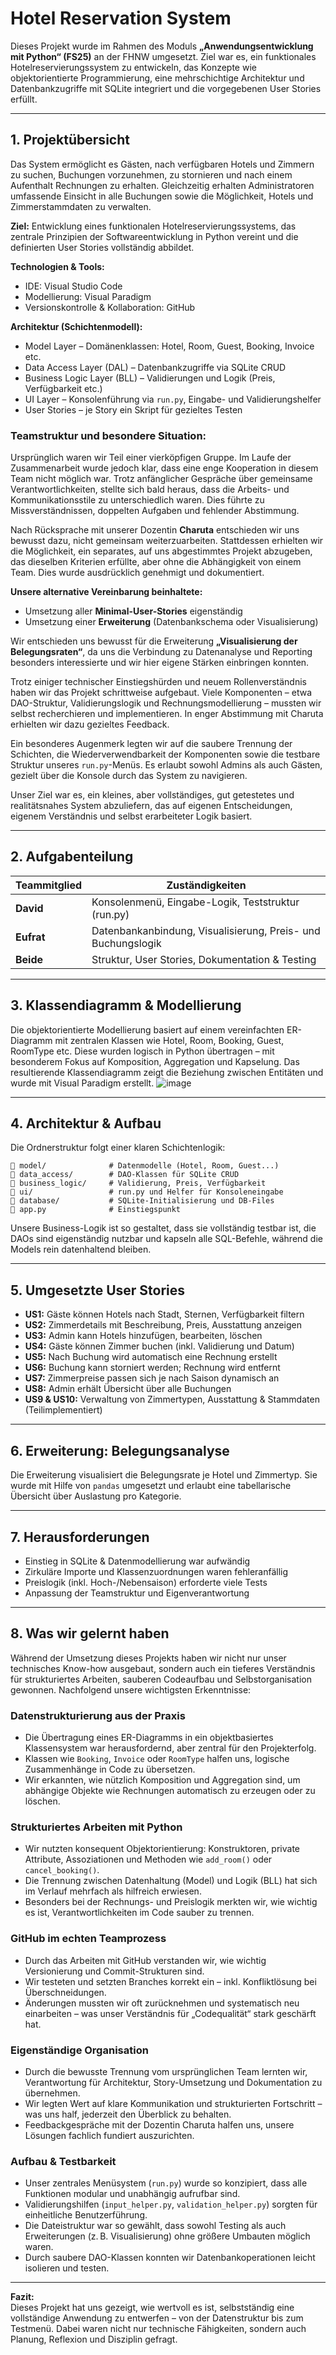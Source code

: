 # Hotel Reservation System

Dieses Projekt wurde im Rahmen des Moduls **„Anwendungsentwicklung mit Python“ (FS25)** an der FHNW umgesetzt. Ziel war es, ein funktionales Hotelreservierungssystem zu entwickeln, das Konzepte wie objektorientierte Programmierung, eine mehrschichtige Architektur und Datenbankzugriffe mit SQLite integriert und die vorgegebenen User Stories erfüllt.

---

## 1. Projektübersicht

Das System ermöglicht es Gästen, nach verfügbaren Hotels und Zimmern zu suchen, Buchungen vorzunehmen, zu stornieren und nach einem Aufenthalt Rechnungen zu erhalten. Gleichzeitig erhalten Administratoren umfassende Einsicht in alle Buchungen sowie die Möglichkeit, Hotels und Zimmerstammdaten zu verwalten.

**Ziel:** Entwicklung eines funktionalen Hotelreservierungssystems, das zentrale Prinzipien der Softwareentwicklung in Python vereint und die definierten User Stories vollständig abbildet.

**Technologien & Tools:**
- IDE: Visual Studio Code  
- Modellierung: Visual Paradigm  
- Versionskontrolle & Kollaboration: GitHub  

**Architektur (Schichtenmodell):**
- Model Layer – Domänenklassen: Hotel, Room, Guest, Booking, Invoice etc.  
- Data Access Layer (DAL) – Datenbankzugriffe via SQLite CRUD  
- Business Logic Layer (BLL) – Validierungen und Logik (Preis, Verfügbarkeit etc.)  
- UI Layer – Konsolenführung via `run.py`, Eingabe- und Validierungshelfer  
- User Stories – je Story ein Skript für gezieltes Testen

### Teamstruktur und besondere Situation:

Ursprünglich waren wir Teil einer vierköpfigen Gruppe. Im Laufe der Zusammenarbeit wurde jedoch klar, dass eine enge Kooperation in diesem Team nicht möglich war. Trotz anfänglicher Gespräche über gemeinsame Verantwortlichkeiten, stellte sich bald heraus, dass die Arbeits- und Kommunikationsstile zu unterschiedlich waren. Dies führte zu Missverständnissen, doppelten Aufgaben und fehlender Abstimmung.

Nach Rücksprache mit unserer Dozentin **Charuta** entschieden wir uns bewusst dazu, nicht gemeinsam weiterzuarbeiten. Stattdessen erhielten wir die Möglichkeit, ein separates, auf uns abgestimmtes Projekt abzugeben, das dieselben Kriterien erfüllte, aber ohne die Abhängigkeit von einem Team. Dies wurde ausdrücklich genehmigt und dokumentiert.

**Unsere alternative Vereinbarung beinhaltete:**
- Umsetzung aller **Minimal-User-Stories** eigenständig  
- Umsetzung einer **Erweiterung** (Datenbankschema oder Visualisierung)

Wir entschieden uns bewusst für die Erweiterung **„Visualisierung der Belegungsraten“**, da uns die Verbindung zu Datenanalyse und Reporting besonders interessierte und wir hier eigene Stärken einbringen konnten.

Trotz einiger technischer Einstiegshürden und neuem Rollenverständnis haben wir das Projekt schrittweise aufgebaut. Viele Komponenten – etwa DAO-Struktur, Validierungslogik und Rechnungsmodellierung – mussten wir selbst recherchieren und implementieren. In enger Abstimmung mit Charuta erhielten wir dazu gezieltes Feedback.

Ein besonderes Augenmerk legten wir auf die saubere Trennung der Schichten, die Wiederverwendbarkeit der Komponenten sowie die testbare Struktur unseres `run.py`-Menüs. Es erlaubt sowohl Admins als auch Gästen, gezielt über die Konsole durch das System zu navigieren.

Unser Ziel war es, ein kleines, aber vollständiges, gut getestetes und realitätsnahes System abzuliefern, das auf eigenen Entscheidungen, eigenem Verständnis und selbst erarbeiteter Logik basiert.

---

## 2. Aufgabenteilung

| Teammitglied | Zuständigkeiten |
|--------------|------------------|
| **David**    | Konsolenmenü, Eingabe-Logik, Teststruktur (run.py) |
| **Eufrat**   | Datenbankanbindung, Visualisierung, Preis- und Buchungslogik |
| **Beide**    | Struktur, User Stories, Dokumentation & Testing |

---

## 3. Klassendiagramm & Modellierung

Die objektorientierte Modellierung basiert auf einem vereinfachten ER-Diagramm mit zentralen Klassen wie Hotel, Room, Booking, Guest, RoomType etc. Diese wurden logisch in Python übertragen – mit besonderem Fokus auf Komposition, Aggregation und Kapselung. Das resultierende Klassendiagramm zeigt die Beziehung zwischen Entitäten und wurde mit Visual Paradigm erstellt.
![image](https://github.com/user-attachments/assets/4ef5068a-2656-42ad-8203-d434d4d85a8d)




---

## 4. Architektur & Aufbau

Die Ordnerstruktur folgt einer klaren Schichtenlogik:

```
📁 model/              # Datenmodelle (Hotel, Room, Guest...)
📁 data_access/        # DAO-Klassen für SQLite CRUD
📁 business_logic/     # Validierung, Preis, Verfügbarkeit
📁 ui/                 # run.py und Helfer für Konsoleneingabe
📁 database/           # SQLite-Initialisierung und DB-Files
📄 app.py              # Einstiegspunkt
```

Unsere Business-Logik ist so gestaltet, dass sie vollständig testbar ist, die DAOs sind eigenständig nutzbar und kapseln alle SQL-Befehle, während die Models rein datenhaltend bleiben.

---

## 5. Umgesetzte User Stories

- **US1:** Gäste können Hotels nach Stadt, Sternen, Verfügbarkeit filtern  
- **US2:** Zimmerdetails mit Beschreibung, Preis, Ausstattung anzeigen  
- **US3:** Admin kann Hotels hinzufügen, bearbeiten, löschen  
- **US4:** Gäste können Zimmer buchen (inkl. Validierung und Datum)  
- **US5:** Nach Buchung wird automatisch eine Rechnung erstellt  
- **US6:** Buchung kann storniert werden; Rechnung wird entfernt  
- **US7:** Zimmerpreise passen sich je nach Saison dynamisch an  
- **US8:** Admin erhält Übersicht über alle Buchungen  
- **US9 & US10:** Verwaltung von Zimmertypen, Ausstattung & Stammdaten (Teilimplementiert)

---

## 6. Erweiterung: Belegungsanalyse

Die Erweiterung visualisiert die Belegungsrate je Hotel und Zimmertyp. Sie wurde mit Hilfe von `pandas` umgesetzt und erlaubt eine tabellarische Übersicht über Auslastung pro Kategorie.

---

## 7. Herausforderungen

- Einstieg in SQLite & Datenmodellierung war aufwändig  
- Zirkuläre Importe und Klassenzuordnungen waren fehleranfällig  
- Preislogik (inkl. Hoch-/Nebensaison) erforderte viele Tests  
- Anpassung der Teamstruktur und Eigenverantwortung

---

## 8. Was wir gelernt haben

Während der Umsetzung dieses Projekts haben wir nicht nur unser technisches Know-how ausgebaut, sondern auch ein tieferes Verständnis für strukturiertes Arbeiten, sauberen Codeaufbau und Selbstorganisation gewonnen. Nachfolgend unsere wichtigsten Erkenntnisse:

### Datenstrukturierung aus der Praxis

- Die Übertragung eines ER-Diagramms in ein objektbasiertes Klassensystem war herausfordernd, aber zentral für den Projekterfolg.
- Klassen wie `Booking`, `Invoice` oder `RoomType` halfen uns, logische Zusammenhänge in Code zu übersetzen.
- Wir erkannten, wie nützlich Komposition und Aggregation sind, um abhängige Objekte wie Rechnungen automatisch zu erzeugen oder zu löschen.

### Strukturiertes Arbeiten mit Python

- Wir nutzten konsequent Objektorientierung: Konstruktoren, private Attribute, Assoziationen und Methoden wie `add_room()` oder `cancel_booking()`.
- Die Trennung zwischen Datenhaltung (Model) und Logik (BLL) hat sich im Verlauf mehrfach als hilfreich erwiesen.
- Besonders bei der Rechnungs- und Preislogik merkten wir, wie wichtig es ist, Verantwortlichkeiten im Code sauber zu trennen.

### GitHub im echten Teamprozess

- Durch das Arbeiten mit GitHub verstanden wir, wie wichtig Versionierung und Commit-Strukturen sind.
- Wir testeten und setzten Branches korrekt ein – inkl. Konfliktlösung bei Überschneidungen.
- Änderungen mussten wir oft zurücknehmen und systematisch neu einarbeiten – was unser Verständnis für „Codequalität“ stark geschärft hat.

### Eigenständige Organisation

- Durch die bewusste Trennung vom ursprünglichen Team lernten wir, Verantwortung für Architektur, Story-Umsetzung und Dokumentation zu übernehmen.
- Wir legten Wert auf klare Kommunikation und strukturierten Fortschritt – was uns half, jederzeit den Überblick zu behalten.
- Feedbackgespräche mit der Dozentin Charuta halfen uns, unsere Lösungen fachlich fundiert auszurichten.

### Aufbau & Testbarkeit

- Unser zentrales Menüsystem (`run.py`) wurde so konzipiert, dass alle Funktionen modular und unabhängig aufrufbar sind.
- Validierungshilfen (`input_helper.py`, `validation_helper.py`) sorgten für einheitliche Benutzerführung.
- Die Dateistruktur war so gewählt, dass sowohl Testing als auch Erweiterungen (z. B. Visualisierung) ohne größere Umbauten möglich waren.
- Durch saubere DAO-Klassen konnten wir Datenbankoperationen leicht isolieren und testen.

---

**Fazit:**  
Dieses Projekt hat uns gezeigt, wie wertvoll es ist, selbstständig eine vollständige Anwendung zu entwerfen – von der Datenstruktur bis zum Testmenü. Dabei waren nicht nur technische Fähigkeiten, sondern auch Planung, Reflexion und Disziplin gefragt.
